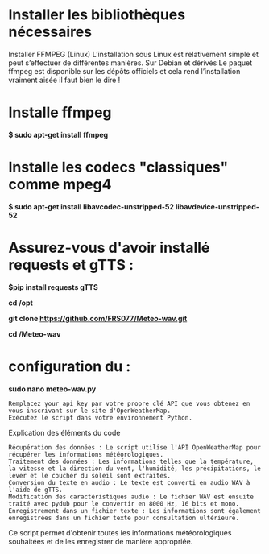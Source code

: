 # Installer les bibliothèques nécessaires

Installer FFMPEG (Linux)
L’installation sous Linux est relativement simple et peut s’effectuer de différentes manières.
Sur Debian et dérivés
Le paquet ffmpeg est disponible sur les dépôts officiels et cela rend l’installation vraiment aisée il
faut bien le dire !
# Installe ffmpeg
**$ sudo apt-get install ffmpeg**

# Installe les codecs "classiques" comme mpeg4
**$ sudo apt-get install libavcodec-unstripped-52 libavdevice-unstripped-52**

# Assurez-vous d'avoir installé requests et gTTS :

**$pip install requests gTTS**

**cd /opt**

**git clone https://github.com/FRS077/Meteo-wav.git**

**cd /Meteo-wav**

# configuration du  : 
**sudo nano meteo-wav.py**

    Remplacez your_api_key par votre propre clé API que vous obtenez en vous inscrivant sur le site d'OpenWeatherMap.
    Exécutez le script dans votre environnement Python.

Explication des éléments du code

    Récupération des données : Le script utilise l'API OpenWeatherMap pour récupérer les informations météorologiques.
    Traitement des données : Les informations telles que la température, la vitesse et la direction du vent, l'humidité, les précipitations, le lever et le coucher du soleil sont extraites.
    Conversion du texte en audio : Le texte est converti en audio WAV à l'aide de gTTS.
    Modification des caractéristiques audio : Le fichier WAV est ensuite traité avec pydub pour le convertir en 8000 Hz, 16 bits et mono.
    Enregistrement dans un fichier texte : Les informations sont également enregistrées dans un fichier texte pour consultation ultérieure.

Ce script permet d'obtenir toutes les informations météorologiques souhaitées et de les enregistrer de manière appropriée.

